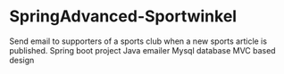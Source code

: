 # SpringAdvanced-Sportwinkel
Send email to supporters of a sports club when a new sports article is published.
Spring boot project
Java emailer
Mysql database
MVC based design
